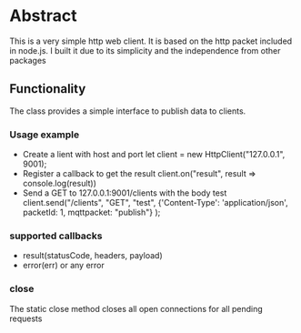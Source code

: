# Abstract

This is a very simple http web client. It is based on the http packet included in node.js.
I built it due to its simplicity and the independence from other packages

## Functionality

The class provides a simple interface to publish data to clients.

### Usage example

* Create a lient with host and port
  let client = new HttpClient("127.0.0.1", 9001);
* Register a callback to get the result
  client.on("result", result => console.log(result))
* Send a GET to 127.0.0.1:9001/clients with the body test
  client.send("/clients", "GET", "test", {'Content-Type': 'application/json', packetId: 1, mqttpacket: "publish"} );

### supported callbacks

* result(statusCode, headers, payload)
* error(err) or any error

### close

The static close method closes all open connections for all pending requests
